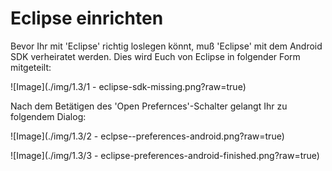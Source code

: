 ﻿# Eclipse einrichten

Bevor Ihr mit 'Eclipse' richtig loslegen könnt, muß 'Eclipse' mit dem Android SDK verheiratet werden. 
Dies wird Euch von Eclipse in folgender Form mitgeteilt:

![Image](./img/1.3/1 - eclipse-sdk-missing.png?raw=true)

Nach dem Betätigen des 'Open Prefernces'-Schalter gelangt Ihr zu folgendem Dialog:

![Image](./img/1.3/2 - eclpse--preferences-android.png?raw=true)


![Image](./img/1.3/3 - eclipse-preferences-android-finished.png?raw=true)

 

